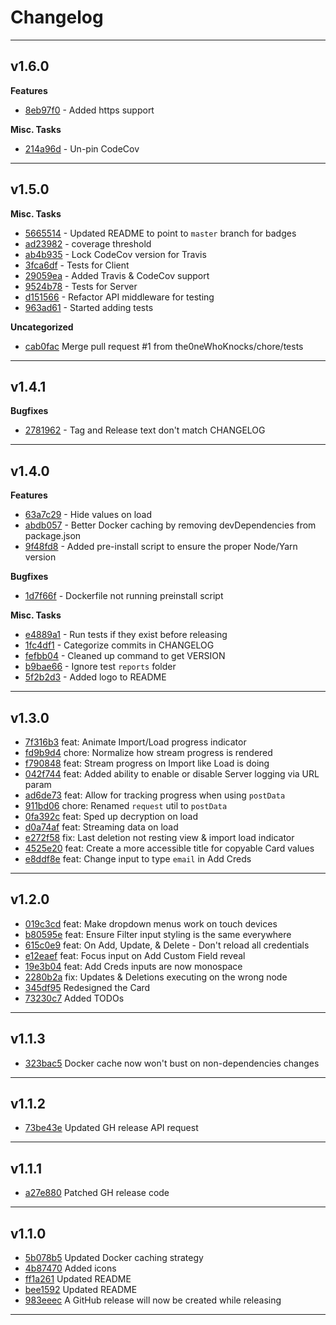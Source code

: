 # Changelog
---

## v1.6.0

**Features**
- [8eb97f0](https://github.com/the0neWhoKnocks/password-manager/commit/8eb97f0) - Added https support

**Misc. Tasks**
- [214a96d](https://github.com/the0neWhoKnocks/password-manager/commit/214a96d) - Un-pin CodeCov

---

## v1.5.0

**Misc. Tasks**
- [5665514](https://github.com/the0neWhoKnocks/password-manager/commit/5665514) - Updated README to point to `master` branch for badges
- [ad23982](https://github.com/the0neWhoKnocks/password-manager/commit/ad23982) - coverage threshold
- [ab4b935](https://github.com/the0neWhoKnocks/password-manager/commit/ab4b935) - Lock CodeCov version for Travis
- [3fca6df](https://github.com/the0neWhoKnocks/password-manager/commit/3fca6df) - Tests for Client
- [29059ea](https://github.com/the0neWhoKnocks/password-manager/commit/29059ea) - Added Travis & CodeCov support
- [9524b78](https://github.com/the0neWhoKnocks/password-manager/commit/9524b78) - Tests for Server
- [d151566](https://github.com/the0neWhoKnocks/password-manager/commit/d151566) - Refactor API middleware for testing
- [963ad61](https://github.com/the0neWhoKnocks/password-manager/commit/963ad61) - Started adding tests

**Uncategorized**
- [cab0fac](https://github.com/the0neWhoKnocks/password-manager/commit/cab0fac) Merge pull request #1 from the0neWhoKnocks/chore/tests

---

## v1.4.1

**Bugfixes**
- [2781962](https://github.com/the0neWhoKnocks/password-manager/commit/2781962) - Tag and Release text don't match CHANGELOG

---

## v1.4.0

**Features**
- [63a7c29](https://github.com/the0neWhoKnocks/password-manager/commit/63a7c29) - Hide values on load
- [abdb057](https://github.com/the0neWhoKnocks/password-manager/commit/abdb057) - Better Docker caching by removing devDependencies from package.json
- [9f48fd8](https://github.com/the0neWhoKnocks/password-manager/commit/9f48fd8) - Added pre-install script to ensure the proper Node/Yarn version

**Bugfixes**
- [1d7f66f](https://github.com/the0neWhoKnocks/password-manager/commit/1d7f66f) - Dockerfile not running preinstall script

**Misc. Tasks**
- [e4889a1](https://github.com/the0neWhoKnocks/password-manager/commit/e4889a1) - Run tests if they exist before releasing
- [1fc4df1](https://github.com/the0neWhoKnocks/password-manager/commit/1fc4df1) - Categorize commits in CHANGELOG
- [fefbb04](https://github.com/the0neWhoKnocks/password-manager/commit/fefbb04) - Cleaned up command to get VERSION
- [b9bae66](https://github.com/the0neWhoKnocks/password-manager/commit/b9bae66) - Ignore test `reports` folder
- [5f2b2d3](https://github.com/the0neWhoKnocks/password-manager/commit/5f2b2d3) - Added logo to README

---

## v1.3.0

- [7f316b3](https://github.com/the0neWhoKnocks/password-manager/commit/7f316b3) feat: Animate Import/Load progress indicator
- [fd9b9d4](https://github.com/the0neWhoKnocks/password-manager/commit/fd9b9d4) chore: Normalize how stream progress is rendered
- [f790848](https://github.com/the0neWhoKnocks/password-manager/commit/f790848) feat: Stream progress on Import like Load is doing
- [042f744](https://github.com/the0neWhoKnocks/password-manager/commit/042f744) feat: Added ability to enable or disable Server logging via URL param
- [ad6de73](https://github.com/the0neWhoKnocks/password-manager/commit/ad6de73) feat: Allow for tracking progress when using `postData`
- [911bd06](https://github.com/the0neWhoKnocks/password-manager/commit/911bd06) chore: Renamed `request` util to `postData`
- [0fa392c](https://github.com/the0neWhoKnocks/password-manager/commit/0fa392c) feat: Sped up decryption on load
- [d0a74af](https://github.com/the0neWhoKnocks/password-manager/commit/d0a74af) feat: Streaming data on load
- [e272f58](https://github.com/the0neWhoKnocks/password-manager/commit/e272f58) fix: Last deletion not resting view & import load indicator
- [4525e20](https://github.com/the0neWhoKnocks/password-manager/commit/4525e20) feat: Create a more accessible title for copyable Card values
- [e8ddf8e](https://github.com/the0neWhoKnocks/password-manager/commit/e8ddf8e) feat: Change input to type `email` in Add Creds

---

## v1.2.0

- [019c3cd](https://github.com/the0neWhoKnocks/password-manager/commit/019c3cd) feat: Make dropdown menus work on touch devices
- [b80595e](https://github.com/the0neWhoKnocks/password-manager/commit/b80595e) feat: Ensure Filter input styling is the same everywhere
- [615c0e9](https://github.com/the0neWhoKnocks/password-manager/commit/615c0e9) feat: On Add, Update, & Delete - Don't reload all credentials
- [e12eaef](https://github.com/the0neWhoKnocks/password-manager/commit/e12eaef) feat: Focus input on Add Custom Field reveal
- [19e3b04](https://github.com/the0neWhoKnocks/password-manager/commit/19e3b04) feat: Add Creds inputs are now monospace
- [2280b2a](https://github.com/the0neWhoKnocks/password-manager/commit/2280b2a) fix: Updates & Deletions executing on the wrong node
- [345df95](https://github.com/the0neWhoKnocks/password-manager/commit/345df95) Redesigned the Card
- [73230c7](https://github.com/the0neWhoKnocks/password-manager/commit/73230c7) Added TODOs

---

## v1.1.3

- [323bac5](https://github.com/the0neWhoKnocks/password-manager/commit/323bac5) Docker cache now won't bust on non-dependencies changes

---

## v1.1.2

- [73be43e](https://github.com/the0neWhoKnocks/password-manager/commit/73be43e) Updated GH release API request

---

## v1.1.1

- [a27e880](https://github.com/the0neWhoKnocks/password-manager/commit/a27e880) Patched GH release code

---

## v1.1.0

- [5b078b5](https://github.com/the0neWhoKnocks/password-manager/commit/5b078b5) Updated Docker caching strategy
- [4b87470](https://github.com/the0neWhoKnocks/password-manager/commit/4b87470) Added icons
- [ff1a261](https://github.com/the0neWhoKnocks/password-manager/commit/ff1a261) Updated README
- [bee1592](https://github.com/the0neWhoKnocks/password-manager/commit/bee1592) Updated README
- [983eeec](https://github.com/the0neWhoKnocks/password-manager/commit/983eeec) A GitHub release will now be created while releasing

---
